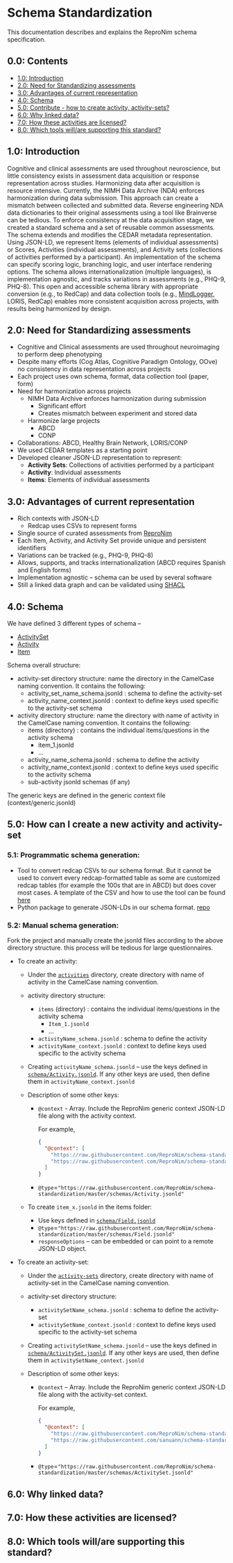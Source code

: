 # Schema Standardization

This documentation describes and explains the ReproNim schema specification.

## 0.0: Contents

- [1.0: Introduction](#10-introduction)
- [2.0: Need for Standardizing assessments](#20-need-for-standardizing-assessments)
- [3.0: Advantages of current representation](#30-advantages-of-current-representation)
- [4.0: Schema](#40-schema)
- [5.0: Contribute - how to create activity, activity-sets?](#50-how-can-i-create-a-new-activity-and-activity-set)
- [6.0: Why linked data?]()
- [7.0: How these activities are licensed?]()
- [8.0: Which tools will/are supporting this standard?]()

## 1.0: Introduction
Cognitive and clinical assessments are used throughout neuroscience, but little consistency exists in assessment data acquisition or response representation across studies. Harmonizing data after acquisition is resource intensive. Currently, the NIMH Data Archive (NDA) enforces harmonization during data submission. This approach can create a mismatch between collected and submitted data. Reverse engineering NDA data dictionaries to their original assessments using a tool like Brainverse can be tedious. To enforce consistency at the data acquisition stage, we created a standard schema and a set of reusable common assessments. The schema extends and modifies the CEDAR metadata representation. Using JSON-LD, we represent Items (elements of individual assessments) or Scores, Activities (individual assessments), and Activity sets (collections of activities performed by a participant). An implementation of the schema  can specify scoring logic, branching logic, and user interface rendering options. The schema allows internationalization (multiple languages), is implementation agnostic, and tracks variations in assessments (e.g., PHQ-9, PHQ-8). This open and accessible schema library with appropriate conversion (e.g., to RedCap) and data collection tools (e.g., [MindLogger](https://mindlogger.info/), LORIS, RedCap) enables more consistent acquisition across projects, with results being harmonized by design.

## 2.0: Need for Standardizing assessments
- Cognitive and Clinical assessments are used throughout neuroimaging to perform deep phenotyping
- Despite many efforts (Cog Atlas, Cognitive Paradigm Ontology, OOve) no consistency in data representation across projects
- Each project uses own schema, format, data collection tool (paper, form)
- Need for harmonization across projects
  - NIMH Data Archive enforces harmonization during submission
    - Significant effort
    - Creates mismatch between experiment and stored data
  - Harmonize large projects
    - ABCD
    - CONP
- Collaborations: ABCD, Healthy Brain Network, LORIS/CONP
- We used CEDAR templates as a starting point
- Developed cleaner JSON-LD representation to represent:
  - __Activity Sets__: Collections of activities performed by a participant
  - __Activity__: Individual assessments
  - __Items__: Elements of individual assessments

## 3.0: Advantages of current representation
- Rich contexts with JSON-LD
  - Redcap uses CSVs to represent forms
- Single source of curated assessments from [ReproNim](https://github.com/ReproNim)
- Each Item, Activity, and Activity Set provide unique and persistent identifiers
- Variations can be tracked (e.g., PHQ-9, PHQ-8)
- Allows, supports, and tracks internationalization (ABCD requires Spanish and English forms)
- Implementation agnostic – schema can be used by several software
- Still a linked data graph and can be validated using [SHACL](https://www.w3.org/TR/shacl/)

## 4.0: Schema
We have defined 3 different types of schema –
- [ActivitySet](https://raw.githubusercontent.com/ReproNim/schema-standardization/master/schemas/ActivitySet.jsonld)
- [Activity](https://raw.githubusercontent.com/ReproNim/schema-standardization/master/schemas/Activity.jsonld)
- [Item](https://raw.githubusercontent.com/ReproNim/schema-standardization/master/schemas/Field.jsonld)

Schema overall structure:

- activity-set directory structure: name the directory in the CamelCase naming convention. It contains the following:
  - activity_set_name_schema.jsonld : schema to define the activity-set
  - activity_name_context.jsonld : context to define keys used specific to the activity-set schema
- activity directory structure: name the directory with name of activity in the CamelCase naming convention. It contains the following:
  - items (directory) : contains the individual items/questions in the activity schema
    - item_1.jsonld
    - ...
  - activity_name_schema.jsonld : schema to define the activity
  - activity_name_context.jsonld : context to define keys used specific to the activity schema
  - sub-activity jsonld schemas (if any)

The generic keys are defined in the generic context file (context/generic.jsonld)


## 5.0: How can I create a new activity and activity-set

### 5.1: Programmatic schema generation: 
- Tool to convert redcap CSVs to our schema format. But it cannot be used to convert every redcap-formatted table as some are customized redcap tables (for example the 100s that are in ABCD) but does cover most cases. A template of the CSV and how to use the tool can be found [here](https://github.com/sanuann/reproschema-builder)
- Python package to generate JSON-LDs in our schema format. [repo](https://github.com/akeshavan/mindlogger-build-applet)

### 5.2: Manual schema generation: 
Fork the project and manually create the jsonld files according to the above directory structure. this process will be tedious for large questionnaires.

- To create an activity:
  - Under the [`activities`](./activities) directory, create directory with name of activity in the CamelCase naming convention.
  - activity directory structure:
    - `items` (directory) : contains the individual items/questions in the activity schema
      - `Item_1.jsonld`
      - …
    - `activityName_schema.jsonld` : schema to define the activity
    - `activityName_context.jsonld` : context to define keys used specific to the activity schema

  - Creating `activityName_schema.jsonld` – use the keys defined in [`schema/Activity.jsonld`](./schema/Activity.json). If any other keys are used, then define them in `activityName_context.jsonld`

  - Description of some other keys:
    - `@context` - Array. Include the ReproNim generic context JSON-LD file along with the activity context.

      For example,
      ```json
      {
        "@context": [
          "https://raw.githubusercontent.com/ReproNim/schema-standardization/master/contexts/generic.jsonld",
          "https://raw.githubusercontent.com/ReproNim/schema-standardization/master/activities/PHQ-9/phq9_context.jsonld"
        ]
      }
      ```
    - `@type`=`"https://raw.githubusercontent.com/ReproNim/schema-standardization/master/schemas/Activity.jsonld"`

  - To create `item_x.jsonld` in the items folder:
    - Use keys defined in [`schema/Field.jsonld`](./schema/Field.jsonld)
    - `@type`=`"https://raw.githubusercontent.com/ReproNim/schema-standardization/master/schemas/Field.jsonld"`
    - `responseOptions` – can be embedded or can point to a remote JSON-LD object.

- To create an activity-set:
  - Under the [`activity-sets`](./activity-sets) directory, create directory with name of activity-set in the CamelCase naming convention.
  - activity-set directory structure:
    - `activitySetName_schema.jsonld` : schema to define the activity-set
    - `activitySetName_context.jsonld` : context to define keys used specific to the activity-set schema

  - Creating `activitySetName_schema.jsonld` – use the keys defined in [`schema/ActivitySet.jsonld`](./schema/ActivitySet.jsonld). If any other keys are used, then define them in `activitySetName_context.jsonld`

  - Description of some other keys:
    - `@context` – Array. Include the ReproNim generic context JSON-LD file along with the activity-set context.

      For example,
      ```json
      {
        "@context": [
          "https://raw.githubusercontent.com/ReproNim/schema-standardization/master/contexts/generic.jsonld",
          "https://raw.githubusercontent.com/sanuann/schema-standardization/master/activity-sets/example/nda-phq_context.jsonld"
        ]
      }
      ```
    - `@type`=`"https://raw.githubusercontent.com/ReproNim/schema-standardization/master/schemas/ActivitySet.jsonld"`

## 6.0: Why linked data?

## 7.0: How these activities are licensed?

## 8.0: Which tools will/are supporting this standard?
